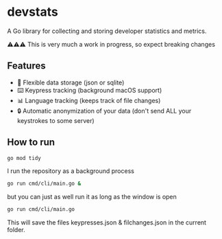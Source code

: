 # devstats

A Go library for collecting and storing developer statistics and metrics.

⚠️⚠️⚠️
This is very much a work in progress, so expect breaking changes

## Features

- 💾 Flexible data storage (json or sqlite)
- ⌨️  Keypress tracking (background macOS support)
- 📊 Language tracking (keeps track of file changes)
- 🔒 Automatic anonymization of your data (don't send ALL your keystrokes to some server)

## How to run


```bash
go mod tidy
```

I run the repository as a background process

```bash
go run cmd/cli/main.go & 
```

but you can just as well run it as long as the window is open

```bash
go run cmd/cli/main.go 
```

This will save the files keypresses.json & filchanges.json in the current folder. 


